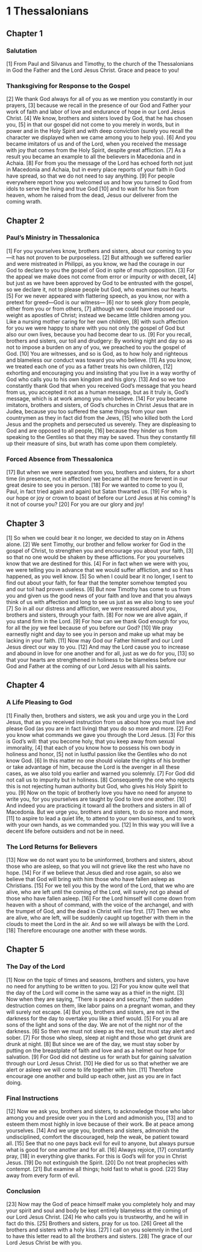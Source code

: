 # 1 Thessalonians

## Chapter 1


### Salutation

[1] From Paul and Silvanus and Timothy, to the church of the Thessalonians in God the Father and the Lord Jesus Christ. Grace and peace to you!

### Thanksgiving for Response to the Gospel

[2] We thank God always for all of you as we mention you constantly in our prayers,
[3] because we recall in the presence of our God and Father your work of faith and labor of love and endurance of hope in our Lord Jesus Christ.
[4] We know, brothers and sisters loved by God, that he has chosen you,
[5] in that our gospel did not come to you merely in words, but in power and in the Holy Spirit and with deep conviction (surely you recall the character we displayed when we came among you to help you).
[6] And you became imitators of us and of the Lord, when you received the message with joy that comes from the Holy Spirit, despite great affliction.
[7] As a result you became an example to all the believers in Macedonia and in Achaia.
[8] For from you the message of the Lord has echoed forth not just in Macedonia and Achaia, but in every place reports of your faith in God have spread, so that we do not need to say anything.
[9] For people everywhere report how you welcomed us and how you turned to God from idols to serve the living and true God
[10] and to wait for his Son from heaven, whom he raised from the dead, Jesus our deliverer from the coming wrath.

## Chapter 2


### Paul’s Ministry in Thessalonica

[1] For you yourselves know, brothers and sisters, about our coming to you—it has not proven to be purposeless.
[2] But although we suffered earlier and were mistreated in Philippi, as you know, we had the courage in our God to declare to you the gospel of God in spite of much opposition.
[3] For the appeal we make does not come from error or impurity or with deceit,
[4] but just as we have been approved by God to be entrusted with the gospel, so we declare it, not to please people but God, who examines our hearts.
[5] For we never appeared with flattering speech, as you know, nor with a pretext for greed—God is our witness—
[6] nor to seek glory from people, either from you or from others,
[7] although we could have imposed our weight as apostles of Christ; instead we became little children among you. Like a nursing mother caring for her own children,
[8] with such affection for you we were happy to share with you not only the gospel of God but also our own lives, because you had become dear to us.
[9] For you recall, brothers and sisters, our toil and drudgery: By working night and day so as not to impose a burden on any of you, we preached to you the gospel of God.
[10] You are witnesses, and so is God, as to how holy and righteous and blameless our conduct was toward you who believe.
[11] As you know, we treated each one of you as a father treats his own children,
[12] exhorting and encouraging you and insisting that you live in a way worthy of God who calls you to his own kingdom and his glory.
[13] And so we too constantly thank God that when you received God’s message that you heard from us, you accepted it not as a human message, but as it truly is, God’s message, which is at work among you who believe.
[14] For you became imitators, brothers and sisters, of God’s churches in Christ Jesus that are in Judea, because you too suffered the same things from your own countrymen as they in fact did from the Jews,
[15] who killed both the Lord Jesus and the prophets and persecuted us severely. They are displeasing to God and are opposed to all people,
[16] because they hinder us from speaking to the Gentiles so that they may be saved. Thus they constantly fill up their measure of sins, but wrath has come upon them completely.

### Forced Absence from Thessalonica

[17] But when we were separated from you, brothers and sisters, for a short time (in presence, not in affection) we became all the more fervent in our great desire to see you in person.
[18] For we wanted to come to you (I, Paul, in fact tried again and again) but Satan thwarted us.
[19] For who is our hope or joy or crown to boast of before our Lord Jesus at his coming? Is it not of course you?
[20] For you are our glory and joy!

## Chapter 3

[1] So when we could bear it no longer, we decided to stay on in Athens alone.
[2] We sent Timothy, our brother and fellow worker for God in the gospel of Christ, to strengthen you and encourage you about your faith,
[3] so that no one would be shaken by these afflictions. For you yourselves know that we are destined for this.
[4] For in fact when we were with you, we were telling you in advance that we would suffer affliction, and so it has happened, as you well know.
[5] So when I could bear it no longer, I sent to find out about your faith, for fear that the tempter somehow tempted you and our toil had proven useless.
[6] But now Timothy has come to us from you and given us the good news of your faith and love and that you always think of us with affection and long to see us just as we also long to see you!
[7] So in all our distress and affliction, we were reassured about you, brothers and sisters, through your faith.
[8] For now we are alive again, if you stand firm in the Lord.
[9] For how can we thank God enough for you, for all the joy we feel because of you before our God?
[10] We pray earnestly night and day to see you in person and make up what may be lacking in your faith.
[11] Now may God our Father himself and our Lord Jesus direct our way to you.
[12] And may the Lord cause you to increase and abound in love for one another and for all, just as we do for you,
[13] so that your hearts are strengthened in holiness to be blameless before our God and Father at the coming of our Lord Jesus with all his saints.

## Chapter 4


### A Life Pleasing to God

[1] Finally then, brothers and sisters, we ask you and urge you in the Lord Jesus, that as you received instruction from us about how you must live and please God (as you are in fact living) that you do so more and more.
[2] For you know what commands we gave you through the Lord Jesus.
[3] For this is God’s will: that you become holy, that you keep away from sexual immorality,
[4] that each of you know how to possess his own body in holiness and honor,
[5] not in lustful passion like the Gentiles who do not know God.
[6] In this matter no one should violate the rights of his brother or take advantage of him, because the Lord is the avenger in all these cases, as we also told you earlier and warned you solemnly.
[7] For God did not call us to impurity but in holiness.
[8] Consequently the one who rejects this is not rejecting human authority but God, who gives his Holy Spirit to you.
[9] Now on the topic of brotherly love you have no need for anyone to write you, for you yourselves are taught by God to love one another.
[10] And indeed you are practicing it toward all the brothers and sisters in all of Macedonia. But we urge you, brothers and sisters, to do so more and more,
[11] to aspire to lead a quiet life, to attend to your own business, and to work with your own hands, as we commanded you.
[12] In this way you will live a decent life before outsiders and not be in need.

### The Lord Returns for Believers

[13] Now we do not want you to be uninformed, brothers and sisters, about those who are asleep, so that you will not grieve like the rest who have no hope.
[14] For if we believe that Jesus died and rose again, so also we believe that God will bring with him those who have fallen asleep as Christians.
[15] For we tell you this by the word of the Lord, that we who are alive, who are left until the coming of the Lord, will surely not go ahead of those who have fallen asleep.
[16] For the Lord himself will come down from heaven with a shout of command, with the voice of the archangel, and with the trumpet of God, and the dead in Christ will rise first.
[17] Then we who are alive, who are left, will be suddenly caught up together with them in the clouds to meet the Lord in the air. And so we will always be with the Lord.
[18] Therefore encourage one another with these words.

## Chapter 5


### The Day of the Lord

[1] Now on the topic of times and seasons, brothers and sisters, you have no need for anything to be written to you.
[2] For you know quite well that the day of the Lord will come in the same way as a thief in the night.
[3] Now when they are saying, “There is peace and security,” then sudden destruction comes on them, like labor pains on a pregnant woman, and they will surely not escape.
[4] But you, brothers and sisters, are not in the darkness for the day to overtake you like a thief would.
[5] For you all are sons of the light and sons of the day. We are not of the night nor of the darkness.
[6] So then we must not sleep as the rest, but must stay alert and sober.
[7] For those who sleep, sleep at night and those who get drunk are drunk at night.
[8] But since we are of the day, we must stay sober by putting on the breastplate of faith and love and as a helmet our hope for salvation.
[9] For God did not destine us for wrath but for gaining salvation through our Lord Jesus Christ.
[10] He died for us so that whether we are alert or asleep we will come to life together with him.
[11] Therefore encourage one another and build up each other, just as you are in fact doing.

### Final Instructions

[12] Now we ask you, brothers and sisters, to acknowledge those who labor among you and preside over you in the Lord and admonish you,
[13] and to esteem them most highly in love because of their work. Be at peace among yourselves.
[14] And we urge you, brothers and sisters, admonish the undisciplined, comfort the discouraged, help the weak, be patient toward all.
[15] See that no one pays back evil for evil to anyone, but always pursue what is good for one another and for all.
[16] Always rejoice,
[17] constantly pray,
[18] in everything give thanks. For this is God’s will for you in Christ Jesus.
[19] Do not extinguish the Spirit.
[20] Do not treat prophecies with contempt.
[21] But examine all things; hold fast to what is good.
[22] Stay away from every form of evil.

### Conclusion

[23] Now may the God of peace himself make you completely holy and may your spirit and soul and body be kept entirely blameless at the coming of our Lord Jesus Christ.
[24] He who calls you is trustworthy, and he will in fact do this.
[25] Brothers and sisters, pray for us too.
[26] Greet all the brothers and sisters with a holy kiss.
[27] I call on you solemnly in the Lord to have this letter read to all the brothers and sisters.
[28] The grace of our Lord Jesus Christ be with you.
